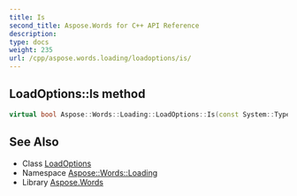 ```yaml
---
title: Is
second_title: Aspose.Words for C++ API Reference
description: 
type: docs
weight: 235
url: /cpp/aspose.words.loading/loadoptions/is/
---
```

## LoadOptions::Is method




```cpp
virtual bool Aspose::Words::Loading::LoadOptions::Is(const System::TypeInfo &target) const override
```

## See Also

* Class [LoadOptions](../)
* Namespace [Aspose::Words::Loading](../../)
* Library [Aspose.Words](../../../)
